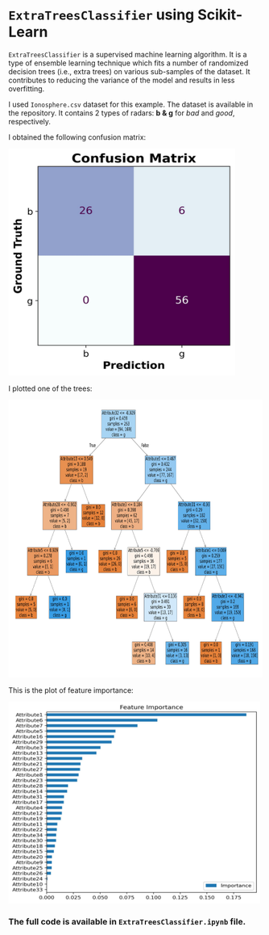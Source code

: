 # `ExtraTreesClassifier` using Scikit-Learn

`ExtraTreesClassifier` is a supervised machine learning algorithm. It is a type of ensemble learning technique which fits a number of randomized decision trees (i.e., extra trees) on various sub-samples of the dataset. It contributes to reducing the variance of the model and results in less overfitting.

I used `Ionosphere.csv` dataset for this example. The dataset is available in the repository. It contains 2 types of radars: __b & g__ for _bad_ and _good_, respectively.

I obtained the following confusion matrix:

<img src="https://github.com/randomaccess2023/MG2023/blob/main/Video%2078/confusion_matrix.jpg" width="450" height="450">

I plotted one of the trees:

<img src="https://github.com/randomaccess2023/MG2023/blob/main/Video%2078/plot_a_tree.jpg" width="850" height="550">

This is the plot of feature importance:

<img src="https://github.com/randomaccess2023/MG2023/blob/main/Video%2078/feature_importance.jpg" width="500" height="400">

### The full code is available in `ExtraTreesClassifier.ipynb` file.
